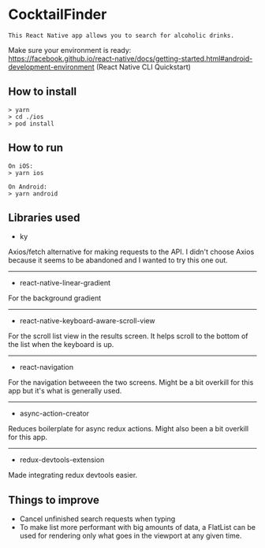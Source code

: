 # CocktailFinder

```
This React Native app allows you to search for alcoholic drinks.
```

Make sure your environment is ready:  
https://facebook.github.io/react-native/docs/getting-started.html#android-development-environment (React Native CLI Quickstart)

## How to install

```
> yarn
> cd ./ios
> pod install
```

## How to run

```
On iOS:
> yarn ios

On Android:
> yarn android
```

## Libraries used

- ky

Axios/fetch alternative for making requests to the API. I didn't choose Axios because it seems to be abandoned and I wanted to try this one out.

---

- react-native-linear-gradient

For the background gradient

---

- react-native-keyboard-aware-scroll-view

For the scroll list view in the results screen. It helps scroll to the bottom of the list when the keyboard is up.

---

- react-navigation

For the navigation betweeen the two screens. Might be a bit overkill for this app but it's what is generally used.

---

- async-action-creator

Reduces boilerplate for async redux actions. Might also been a bit overkill for this app.

---

- redux-devtools-extension

Made integrating redux devtools easier.

## Things to improve

- Cancel unfinished search requests when typing
- To make list more performant with big amounts of data, a FlatList can be used for rendering only what goes in the viewport at any given time.
